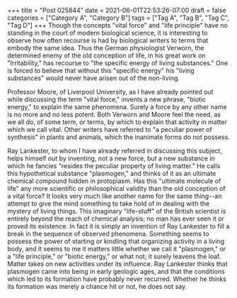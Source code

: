+++
title = "Post 025844"
date = 2021-06-01T22:53:26-07:00
draft = false
categories = ["Category A", "Category B"]
tags = ["Tag A", "Tag B", "Tag C", "Tag D"]
+++
Though the concepts "vital force" and "life principle" have no standing in the court of modern biological science, it is interesting to observe how often recourse is had by biological writers to terms that embody the same idea. Thus the German physiologist Verworn, the determined enemy of the old conception of life, in his great work on "Irritability," has recourse to "the specific energy of living substances." One is forced to believe that without this "specific energy" his "living substances" would never have arisen out of the non-living.

Professor Moore, of Liverpool University, as I have already pointed out while discussing the term "vital force," invents a new phrase, "biotic energy," to explain the same phenomena. Surely a force by any other name is no more and no less potent. Both Verworn and Moore feel the need, as we all do, of some term, or terms, by which to explain that activity in matter which we call vital. Other writers have referred to "a peculiar power of synthesis" in plants and animals, which the inanimate forms do not possess.

Ray Lankester, to whom I have already referred in discussing this subject, helps himself out by inventing, not a new force, but a new substance in which he fancies "resides the peculiar property of living matter." He calls this hypothetical substance "plasmogen," and thinks of it as an ultimate chemical compound hidden in protoplasm. Has this "ultimate molecule of life" any more scientific or philosophical validity than the old conception of a vital force? It looks very much like another name for the same thing--an attempt to give the mind something to take hold of in dealing with the mystery of living things. This imaginary "life-stuff" of the British scientist is entirely beyond the reach of chemical analysis; no man has ever seen it or proved its existence. In fact it is simply an invention of Ray Lankester to fill a break in the sequence of observed phenomena. Something seems to possess the power of starting or kindling that organizing activity in a living body, and it seems to me it matters little whether we call it "plasmogen," or a "life principle," or "biotic energy," or what not; it surely leavens the loaf. Matter takes on new activities under its influence. Ray Lankester thinks that plasmogen came into being in early geologic ages, and that the conditions which led to its formation have probably never recurred. Whether he thinks its formation was merely a chance hit or not, he does not say.
